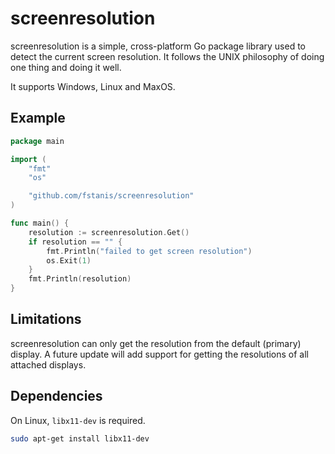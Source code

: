 # screenresolution

screenresolution is a simple, cross-platform Go package library used to detect
the current screen resolution. It follows the UNIX philosophy of doing one thing
and doing it well.

It supports Windows, Linux and MaxOS.

## Example

```go
package main

import (
	"fmt"
	"os"

	"github.com/fstanis/screenresolution"
)

func main() {
	resolution := screenresolution.Get()
	if resolution == "" {
		fmt.Println("failed to get screen resolution")
		os.Exit(1)
	}
	fmt.Println(resolution)
}
```

## Limitations

screenresolution can only get the resolution from the default (primary) display.
A future update will add support for getting the resolutions of all attached
displays.

## Dependencies

On Linux, `libx11-dev` is required.

```bash
sudo apt-get install libx11-dev
```
